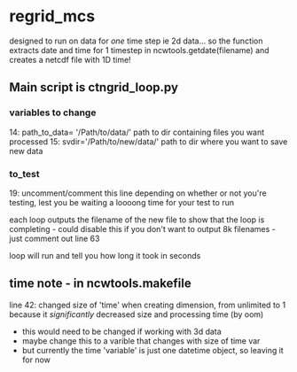 # regrid_mcs
designed to run on data for *one* time step ie 2d data... so the function extracts date and time for 1 timestep in ncwtools.getdate(filename) and creates a netcdf file with 1D time!

## Main script is ctngrid_loop.py
### variables to change
14: path_to_data= '/Path/to/data/' path to dir containing files you want processed
15: svdir='/Path/to/new/data/' path to dir where you want to save new data
### to_test
19: uncomment/comment this line depending on whether or not you're testing, lest you be waiting a loooong time for your test to run

each loop outputs the filename of the new file to show that the loop is completing - could disable this if you don't want to output 8k filenames - just comment out line 63

loop will run and tell you how long it took in seconds


## time note - in ncwtools.makefile
line 42: changed size of 'time' when creating dimension, from unlimited to 1 because it *significantly* decreased size and processing time (by oom) 
  - this would need to be changed if working with 3d data
  - maybe change this to a varible that changes with size of time var
  - but currently the time 'variable' is just one datetime object, so leaving it for now

